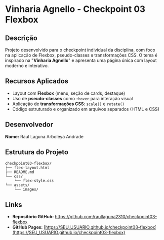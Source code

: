 # Vinharia Agnello - Checkpoint 03 Flexbox

## Descrição
Projeto desenvolvido para o checkpoint individual da disciplina, com foco na aplicação de Flexbox, pseudo-classes e transformações CSS. O tema é inspirado na "**Vinharia Agnello**" e apresenta uma página única com layout moderno e interativo.

## Recursos Aplicados
- Layout com **Flexbox** (menu, seção de cards, destaque)
- Uso de **pseudo-classes** como `:hover` para interação visual
- Aplicação de **transformações CSS**: `scale()` e `rotate()`
- Código estruturado e organizado em arquivos separados (HTML e CSS)

## Desenvolvedor
**Nome:** Raul Laguna Arboleya Andrade

## Estrutura do Projeto
```
checkpoint03-flexbox/
├── flex-layout.html
├── README.md
└── css/
    └── flex-style.css
└── assets/
    └── images/
```

## Links
- **Repositório GitHub:** https://github.com/raullaguna2310/checkpoint03-flexbox
- **GitHub Pages:** [https://SEU_USUARIO.github.io/checkpoint03-flexbox](https://SEU_USUARIO.github.io/checkpoint03-flexbox)

